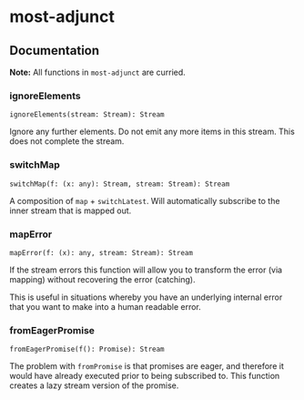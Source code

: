 # most-adjunct

## Documentation

**Note:** All functions in `most-adjunct` are curried.

### ignoreElements
`ignoreElements(stream: Stream): Stream`

Ignore any further elements. Do not emit any more items in this stream. This does not complete the stream.

### switchMap
`switchMap(f: (x: any): Stream, stream: Stream): Stream`

A composition of `map` + `switchLatest`. Will automatically subscribe to the inner stream that is mapped out.

### mapError
`mapError(f: (x): any, stream: Stream): Stream`

If the stream errors this function will allow you to transform the error (via mapping) without recovering the error (catching).

This is useful in situations whereby you have an underlying internal error that you want to make into a human readable error.

### fromEagerPromise
`fromEagerPromise(f(): Promise): Stream`

The problem with `fromPromise` is that promises are eager, and therefore it would have already executed prior to being subscribed to. This function creates a lazy stream version of the promise.

